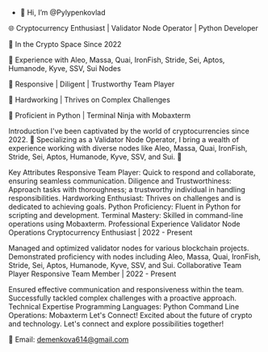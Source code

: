 - 👋 Hi, I’m @Pylypenkovlad

🌐 Cryptocurrency Enthusiast | Validator Node Operator | Python Developer

📆 In the Crypto Space Since 2022

🔗 Experience with Aleo, Massa, Quai, IronFish, Stride, Sei, Aptos, Humanode, Kyve, SSV, Sui Nodes

👥 Responsive | Diligent | Trustworthy Team Player

💪 Hardworking | Thrives on Complex Challenges

🔧 Proficient in Python | Terminal Ninja with Mobaxterm

Introduction
I've been captivated by the world of cryptocurrencies since 2022. 🚀 Specializing as a Validator Node Operator, I bring a wealth of experience working with diverse nodes like Aleo, Massa, Quai, IronFish, Stride, Sei, Aptos, Humanode, Kyve, SSV, and Sui. 💼

Key Attributes
Responsive Team Player: Quick to respond and collaborate, ensuring seamless communication.
Diligence and Trustworthiness: Approach tasks with thoroughness; a trustworthy individual in handling responsibilities.
Hardworking Enthusiast: Thrives on challenges and is dedicated to achieving goals.
Python Proficiency: Fluent in Python for scripting and development.
Terminal Mastery: Skilled in command-line operations using Mobaxterm.
Professional Experience
Validator Node Operations
Cryptocurrency Enthusiast | 2022 - Present

Managed and optimized validator nodes for various blockchain projects.
Demonstrated proficiency with nodes including Aleo, Massa, Quai, IronFish, Stride, Sei, Aptos, Humanode, Kyve, SSV, and Sui.
Collaborative Team Player
Responsive Team Member | 2022 - Present

Ensured effective communication and responsiveness within the team.
Successfully tackled complex challenges with a proactive approach.
Technical Expertise
Programming Languages: Python
Command Line Operations: Mobaxterm
Let's Connect!
Excited about the future of crypto and technology. Let's connect and explore possibilities together!

📧 Email: demenkova614@gmail.com
